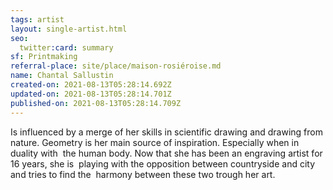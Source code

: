 ```yaml
---
tags: artist
layout: single-artist.html
seo:
  twitter:card: summary
sf: Printmaking
referral-place: site/place/maison-rosiéroise.md
name: Chantal Sallustin
created-on: 2021-08-13T05:28:14.692Z
updated-on: 2021-08-13T05:28:14.701Z
published-on: 2021-08-13T05:28:14.709Z
---
```

<!--StartFragment-->

Is influenced by a merge of her skills in scientific drawing and drawing from  nature. Geometry is her main source of inspiration. Especially when in duality with  the human body. Now that she has been an engraving artist for 16 years, she is  playing with the opposition between countryside and city and tries to find the  harmony between these two trough her art.



<!--EndFragment-->